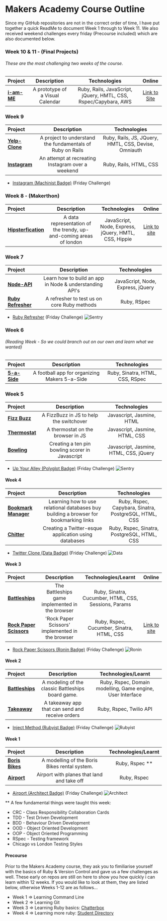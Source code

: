 # Makers Academy Course Outline

Since my GitHub repositories are not in the correct order of time, I have put together a quick ReadMe to document Week 1 through to Week 11. We also received weekend challenges every friday (Precourse included) which are also documented below.

### Week 10 & 11 - (Final Projects)
###### These are the most challenging two weeks of the course.
Project | Description | Technologies | Online |
:------------ | :-----------: | :-----------: | :-----------: |
**[i-am-ME](https://github.com/guspowell/I_am_ME)**  |  A prototype of a Visual Calendar | Ruby, Rails, JavaScript, jQuery, HMTL, CSS, Rspec/Capybara, AWS | [Link to Site](https://i-am-me.herokuapp.com/)

### Week 9 
Project | Description | Technologies |
:------------ | :-----------: | :-----------: |
**[Yelp-Clone](https://github.com/guspowell/Yelp)**  |  A project to understand the fundamentals of Ruby on Rails | Ruby, Rails, JS, JQuery, HMTL, CSS, Devise, Omniauth |
**[Instagram](https://github.com/guspowell/Instagram)** | An attempt at recreating Instagram over a weekend | Ruby, Rails, HTML, CSS |

- [Instagram (Machinist Badge)](https://github.com/makersacademy/instagram-challenge) (Friday Challenge)

### Week 8 - (Makerthon)
Project | Description | Technologies | Online |
:------------ | :-----------: | :-----------: | :-----------: |
**[Hipsterfication]()**  | A data representation of the trendy, up-and-coming areas of london  | JavaScript, Node, Express, jQuery, HMTL, CSS, Hippie | [Link to site](https://github.com/guspowell/Hipsterfication)

### Week 7
Project | Description | Technologies |
:------------ | :-----------: | :-----------: |
**[Node-API](https://github.com/guspowell/nodeServer)**  |   Learn how to build an app in Node & understanding API's  | JavaScript, Node, Express, jQuery |
**[Ruby Refresher]()** |  A refresher to test us on core Ruby methods |Ruby, RSpec|

- [Ruby Refresher](https://github.com/makersacademy/ruby-refresher) (Friday Challenge)  ![Sentry](https://github.com/makersacademy/course_in_review_2014_dec/blob/master/images/badges/Sentry_thumb.jpg)

### Week 6
###### (Reading Week - So we could branch out on our own and learn what we wanted)

Project | Description | Technologies |
:------------ | :-----------: | :-----------: |
**[5-a-Side](https://github.com/guspowell/5_a_Side)** | A football app for organizing Makers 5-a-Side  | Ruby, Sinatra, HTML, CSS, RSpec |

### Week 5

Project | Description | Technologies |
 :------------ | :-----------: | :-----------: |
**[Fizz Buzz](https://github.com/guspowell/FizzBuzzJS)**  | A FizzBuzz in JS to help the switchover | Javascript, Jasmine, HTML |
**[Thermostat](https://github.com/guspowell/ThermostatJS)**  | A thermostat on the browser in JS | Javascript, Jasmine, HTML, CSS |
**[Bowling](https://github.com/guspowell/bowling-game-node)** | Creating a ten pin bowling scorer in Javascript |  Javascript, Jasmine, HTML, CSS, jQuery |

- [Up Your Alley (Polyglot Badge)](https://github.com/makersacademy/bowling-challenge) (Friday Challenge) ![Sentry](https://github.com/makersacademy/course_in_review_2014_dec/blob/master/images/badges/Sentry_thumb.jpg)

#### Week 4

Project | Description | Technologies |
 :------------ | :-----------: | :-----------: |
**[Bookmark Manager](https://github.com/guspowell/bookmark-manager)**  |    Learning how to use relational databases buy building a browser for bookmarking links    | Ruby, Rspec, Capybara, Sinatra, PostgreSQL, HTML, CSS |
**[Chitter](https://github.com/guspowell/Chitter)** |  Creating a Twitter-esque application using databases |  Ruby, Rspec, Sinatra, PostgreSQL, HTML, CSS |

- [Twitter Clone (Data Badge)](https://github.com/makersacademy/chitter-challenge) (Friday Challenge) ![Data](https://github.com/makersacademy/course_in_review_2014_dec/blob/master/images/badges/Data_thumb.jpg)

#### Week 3

Project | Description | Technologies/Learnt | Online
 :------------ | :-----------: | :-----------: | :-----------: |
**[Battleships](https://github.com/guspowell/Battleships_on_the_web)**  |    The Battleships game implemented in the browser     | Ruby, Sinatra, Cucumber, HTML, CSS, Sessions, Params |
**[Rock Paper Scissors](https://github.com/guspowell/rock_paper_scissors)** |   'Rock Paper Scissors' implemented in the browser     | Ruby, Rspec, Cucumber, Sinatra, HTML, CSS | [Link to site](gus-rps.herokuapp.com)

- [Rock Paper Scissors (Ronin Badge)](https://github.com/makersacademy/rps-challenge) (Friday Challenge) ![Ronin](https://github.com/makersacademy/course_in_review_2014_dec/blob/master/images/badges/Ronin_thumb.jpg)

#### Week 2

Project | Description | Technologies/Learnt |
 :------------ | :-----------: | :-----------: |
**[Battleships](https://github.com/guspowell/Battleships)**  |    A modeling of the classic Battleships board game.      |  Ruby, Rspec, Domain modelling, Game engine, User Interface |
**[Takeaway](https://github.com/guspowell/Takeaway)** |     A takeaway app that can send and receive orders     |   Ruby, Rspec, Twilio API |

- [Inject Method (Rubyist Badge)](https://github.com/makersacademy/inject-challenge) (Friday Challenge) ![Rubyist](https://github.com/makersacademy/course_in_review_2014_dec/blob/master/images/badges/Rubyist_thumb.jpg)

#### Week 1

Project | Description | Technologies/Learnt |
 :------------ | :-----------: | :-----------: |
**[Boris Bikes](https://github.com/guspowell/boris_bikes)**  | A modelling of the Boris Bikes rental system.    |   Ruby, Rspec ** |
**[Airport](https://github.com/guspowell/Airport_challenge)** |     Airport with planes that land and take off      |   Ruby, Rspec |

- [Airport (Architect Badge)](https://github.com/makersacademy/airport-challenge) (Friday Challenge) ![Architect](https://github.com/makersacademy/course_in_review_2014_dec/blob/master/images/badges/Architect_thumb.jpg)

** A few fundamental things were taught this week:
- CRC - Class Responsibility Collaboration Cards
- TDD - Test Driven Development
- BDD - Behaviour Driven Development
- OOD - Object Oriented Development
- OOP - Object Oriented Programming
- RSpec - Testing framework
- Chicago vs London Testing Styles

#### Precourse 

Prior to the Makers Academy course, they ask you to fimiliarise yourself with the basics of Ruby & Version Control and gave us a few challenges as well. These early on repos are still on here to show you how quickly i can learn within 12 weeks. If you would like to look at them, they are listed below, otherwise Weeks 1-12 are as follows...
- Week 1 => Learning Command Line
- Week 2 => Learning Git
- Week 3 => Learning Ruby basics: [Chatterbox](https://github.com/guspowell/Chatterbox)
- Week 4 => Learning more ruby: [Student Directory](https://github.com/guspowell/Student-Directory)
